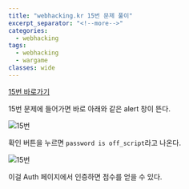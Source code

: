 ```yaml
---
title: "webhacking.kr 15번 문제 풀이"
excerpt_separator: "<!--more-->"
categories:
  - webhacking
tags:
  - webhacking
  - wargame
classes: wide
---
```


[15번 바로가기](http://webhacking.kr/challenge/javascript/js2.html)

15번 문제에 들어가면 바로 아래와 같은 alert 창이 뜬다.

![15번](/img/15번_1.JPG)

확인 버튼을 누르면 `password is off_script`라고 나온다.

![15번](/img/15번_2.JPG)

이걸 Auth 페이지에서 인증하면 점수를 얻을 수 있다.
